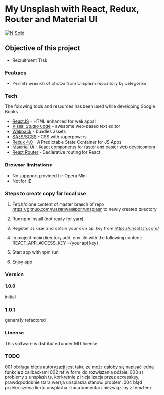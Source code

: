 # My Unsplash with React, Redux, Router and Material UI

[![N|Solid](https://cldup.com/dTxpPi9lDf.thumb.png)](https://nodesource.com/products/nsolid)

## Objective of this project

-   Recruitment Task

### Features

-   Permits seaarch of photos from Unsplash repository by categories

### Tech

The following tools and resources has been used while developing Google Books

-   [ReactJS](https://reactjs.org/) - HTML enhanced for web apps!
-   [Visual Studio Code](https://code.visualstudio.com/) - awesome web-based text editor
-   [Webpack](https://webpack.js.org/) - bundles assets
-   [SASS/SCSS](https://sass-lang.com/) - CSS with superpowers
-   [Redux 4.0](https://redux.js.org/) - A Predictable State Container for JS Apps
-   [Material UI](https://material-ui.com/) - React components for faster and easier web development
-   [React Router](https://courses.reacttraining.com/p/react-router-5) - Declarative routing for React

### Browser limitations

-   No suppport provided for Opera Mini
-   Not for IE

### Steps to create copy for local use

1. Fetch/clone content of master branch of repo https://github.com/Kiszuriwalilibori/unsplash to newly created directory
2. Run npm install (not ready for yarn).
3. Register as user and obtain your own api key from https://unsplash.com/
4. In project main directory add .env file with the following content:
   REACT_APP_ACCESS_KEY ={your api key}

5. Start app with npm run
6. Enjoy app

### Version

#### 1.0.0

initial

### 1.0.1

generally refactored

### License

This software is distributed under MIT license

### TODO

001 obsługa błędu autoryzacji jest taka, że może dałoby się napisać jedną funkcję z callbackami
002 ref w form, do rozwiązania później
003 są problemy z unsplash ts, konkretnie z inicjalizacja przez accesskey, prawdopodobnie stara wersja unsplasha stanowi problem.
004 błąd przekroczenia limitu unsplasha rzuca komentarz niezwiązany z tematem
